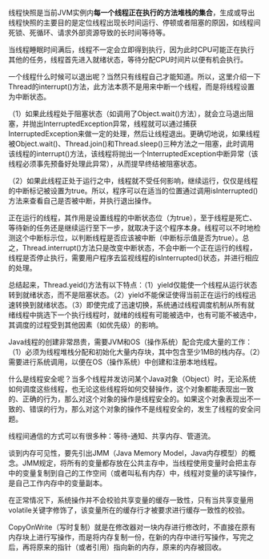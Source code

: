 线程快照是当前JVM实例内**每一个线程正在执行的方法堆栈的集合**，生成或导出线程快照的主要目的是定位线程出现长时间运行、停顿或者阻塞的原因，如线程间死锁、死循环、请求外部资源导致的长时间等待等。

当线程睡眠时间满后，线程不一定会立即得到执行，因为此时CPU可能正在执行其他的任务，线程首先进入就绪状态，等待分配CPU时间片以便有机会执行。

一个线程什么时候可以退出呢？当然只有线程自己才能知道。所以，这里介绍一下Thread的interrupt()方法，此方法本质不是用来中断一个线程，而是将线程设置为中断状态。

（1）如果此线程处于阻塞状态（如调用了Object.wait()方法），就会立马退出阻塞，并抛出InterruptedException异常，线程就可以通过捕获InterruptedException来做一定的处理，然后让线程退出。更确切地说，如果线程被Object.wait()、Thread.join()和Thread.sleep()三种方法之一阻塞，此时调用该线程的interrupt()方法，该线程将抛出一个InterruptedException中断异常（该线程必须事先预备好处理此异常），从而提早终结被阻塞状态。

（2）如果此线程正处于运行之中，线程就不受任何影响，继续运行，仅仅是线程的中断标记被设置为true。所以，程序可以在适当的位置通过调用isInterrupted()方法来查看自己是否被中断，并执行退出操作。

正在运行的线程，其作用是设置线程的中断状态位（为true），至于线程是死亡、等待新的任务还是继续运行至下一步，就取决于这个程序本身。线程可以不时地检测这个中断标示位，以判断线程是否应该被中断（中断标示值是否为true）。总之，Thread.interrupt()方法只是改变中断状态，不会中断一个正在运行的线程，线程是否停止执行，需要用户程序去监视线程的isInterrupted()状态，并进行相应的处理。

总结起来，Thread.yeid()方法有以下特点：（1）yield仅能使一个线程从运行状态转到就绪状态，而不是阻塞状态。（2）yield不能保证使得当前正在运行的线程迅速转换到就绪状态。（3）即使完成了迅速切换，系统通过线程调度机制从所有就绪线程中挑选下一个执行线程时，就绪的线程有可能被选中，也有可能不被选中，其调度的过程受到其他因素（如优先级）的影响。

Java线程的创建非常昂贵，需要JVM和OS（操作系统）配合完成大量的工作：（1）必须为线程堆栈分配和初始化大量内存块，其中包含至少1MB的栈内存。（2）需要进行系统调用，以便在OS（操作系统）中创建和注册本地线程。

什么是线程安全呢？当多个线程并发访问某个Java对象（Object）时，无论系统如何调度这些线程，也无论这些线程将如何交替操作，这个对象都能表现出一致的、正确的行为，那么对这个对象的操作是线程安全的。如果这个对象表现出不一致的、错误的行为，那么对这个对象的操作不是线程安全的，发生了线程的安全问题。

线程间通信的方式可以有很多种：等待-通知、共享内存、管道流。

谈到内存可见性，要先引出JMM（Java Memory Model，Java内存模型）的概念。JMM规定，将所有的变量都存放在公共主存中，当线程使用变量时会把主存中的变量复制到自己的工作空间（或者叫私有内存）中，线程对变量的读写操作，是自己工作内存中的变量副本。

在正常情况下，系统操作并不会校验共享变量的缓存一致性，只有当共享变量用volatile关键字修饰了，该变量所在的缓存行才被要求进行缓存一致性的校验。

CopyOnWrite（写时复制）就是在修改器对一块内存进行修改时，不直接在原有内存块上进行写操作，而是将内存复制一份，在新的内存中进行写操作，写完之后，再将原来的指针（或者引用）指向新的内存，原来的内存被回收。


